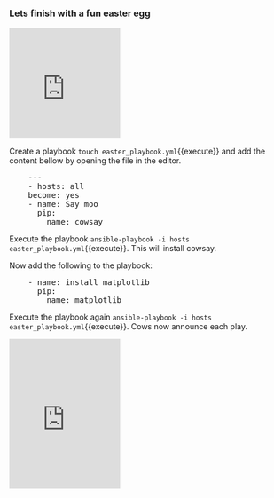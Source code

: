 ### Lets finish with a fun easter egg

<iframe src="https://giphy.com/embed/JoqezKViyMjkahOzD8" width="200" height="200" frameBorder="0" class="giphy-embed" allowFullScreen></iframe>

Create a playbook `touch easter_playbook.yml`{{execute}} and add the content bellow by opening the file in the editor.

<pre class="file"
 data-filename="./easter_playbook.yml"
  data-target="replace">
    ---
    - hosts: all
    become: yes
    - name: Say moo
      pip:
        name: cowsay
</pre>

Execute the playbook `ansible-playbook -i hosts easter_playbook.yml`{{execute}}. This will install cowsay.

Now add the following to the playbook:

<pre class="file"
 data-filename="./easter_playbook.yml"
  data-target="add">
    - name: install matplotlib
      pip:
        name: matplotlib
</pre>

Execute the playbook again `ansible-playbook -i hosts easter_playbook.yml`{{execute}}. Cows now announce each play.

<iframe src="https://giphy.com/embed/3ohs4dsfwr3J53qrS0" width="200" height="270" frameBorder="0" class="giphy-embed" allowFullScreen></iframe>
